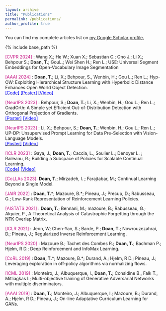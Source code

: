 ```yaml
---
layout: archive
title: "Publications"
permalink: /publications/
author_profile: true
---
```



You can find my complete articles list on <u><a href="https://scholar.google.ca/citations?user=UYO_Vj4AAAAJ&hl=en">my Google Scholar profile</a>.</u>

{% include base_path %}

<span style="color:MediumVioletRed">[CVPR 2024]</span> : Wang X.; He W.; Xuan X.; Sebastian C.; Ono J.; Li X.; Behpour S.; **Doan, T.**; GouL.; Wei Shen H.; Ren L.; USE: Universal Segment Embeddings for Open-Vocabulary Image Segmentation

<span style="color:MediumVioletRed">[AAAI 2024]</span> : **Doan, T.**; Li, X.;  Behpour, S., Wenbin, H.; Gou L.; Ren L.; Hyp-OW: Exploiting Hierarchical Structure Learning with Hyperbolic Distance Enhances Open World Object Detection.
<br>
<a href="https://github.com/boschresearch/Hyp-OW"><span style="color: Blue">[Code]</span></a>
<a href="https://github.com/boschresearch/Hyp-OW/blob/main/img/Poster_Hyp_AAAI.pdf"><span style="color: Blue">[Poster]</span></a>
<a href="https://www.youtube.com/watch?v=dXaF0WpNFlA"><span style="color: Blue">[Video]</span> </a>


<span style="color:MediumVioletRed">[NeurIPS 2023]</span> : Behpour, S.; **Doan, T.**; Li, X.;  Wenbin, H.; Gou L.; Ren L.; GradOrth: A Simple yet Efficient Out-of-Distribution Detection with Orthogonal Projection of Gradients. 
<br>
<a href="https://nips.cc/media/PosterPDFs/NeurIPS%202023/71976.png?t=1702088393.6295724"><span style="color: Blue">[Poster]</span></a>
<a href="https://nips.cc/virtual/2023/poster/71976"><span style="color: Blue">[Video]</span></a>

<span style="color:MediumVioletRed">[NeurIPS 2023]</span> : Li, X.; Behpour, S.; **Doan, T.**; Wenbin, H.; Gou L.; Ren L.; UP-DP: Unsupervised Prompt Learning for Data Pre-Selection with Vision-Language Models. 
<br>
<a href="https://nips.cc/media/PosterPDFs/NeurIPS%202023/71462.png?t=1702084805.256249"><span style="color: Blue">[Poster]</span></a>
<a href="https://nips.cc/virtual/2023/poster/71462"><span style="color: Blue">[Video]</span></a>

<span style="color:MediumVioletRed">[ICLR 2023]</span> : Gaya, J.; **Doan, T.**; Caccia, L., Soulier L.; Denoyer L. ; Raileanu, R.; Building a Subspace of Policies for Scalable Continual Learning. 
<br>
<a href="https://github.com/facebookresearch/salina/tree/main/salina_cl"><span style="color: Blue">[Code]</span></a> <a href="https://iclr.cc/virtual/2023/oral/12549"><span style="color: Blue">[Video]</span> </a>

<span style="color:MediumVioletRed">[CoLLAs 2023]</span>: **Doan, T.**;  Mirzadeh, I. ; Farajtabar, M.; Continual Learning Beyond a Single Model. 

<span style="color:MediumVioletRed">[JAIR 2022]</span> : **Doan, T.**\*; Mazoure, B.\*; Pineau, J.; Precup,  D.; Rabusseau, G.; Low-Rank Representation of Reinforcement Learning Policies. 

<span style="color:MediumVioletRed">[AISTATS 2021]</span> : **Doan, T.**; Bennani, M.; mazoure, B.; Rabusseau, G.; Alquier, P., A Theoretical Analysis of Catastrophic Forgetting through the NTK Overlap Matrix. 

<span style="color:MediumVioletRed">[ICLR 2021]</span> : Jeon, W; Chen-Yan, S.; Barde, P.; **Doan, T.**;  Nowrouzezahrai, D.; Pineau, J.; Regularized Inverse Reinforcement Learning. 

<span style="color:MediumVioletRed">[NeurIPS 2020]</span> : Mazoure B.; Tachet des Combes R.; **Doan, T.**; Bachman P.; Hjelm, R D.; Deep Reinforcement and InfoMax Learning. 

<span style="color:MediumVioletRed">[CoRL 2019]</span> : **Doan, T.**\*; Mazoure, B.\*; Durand, A.; Hjelm, R D.; Pineau, J.; Leveraging exploration in off-policy algorithms via normalizing flows. 

<span style="color:MediumVioletRed">[ICML 2019]</span> : Monteiro, J.; Albuquerque, I., **Doan, T.**; Considine B., Falk T., Mitliagkas I.; Multi-objective training of Generative Adversarial Networks with multiple discriminators.  

<span style="color:MediumVioletRed">[AAAI 2019]</span>  : **Doan, T.**; Monteiro, J.; Albuquerque, I.; Mazoure, B.; Durand, A.; Hjelm, R D.; Pineau, J.; On-line Adaptative Curriculum Learning for GANs. 

